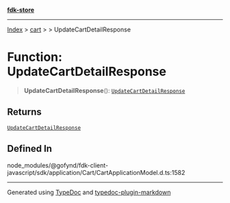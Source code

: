 [**fdk-store**](../../../README.md)
***

[Index](../../../API.md) > [cart](../../README.md) > [<internal>](../README.md) > UpdateCartDetailResponse

# Function: UpdateCartDetailResponse

> **UpdateCartDetailResponse**(): [`UpdateCartDetailResponse`](../type-aliases/type-alias.UpdateCartDetailResponse.md)

## Returns

[`UpdateCartDetailResponse`](../type-aliases/type-alias.UpdateCartDetailResponse.md)

## Defined In

node\_modules/@gofynd/fdk-client-javascript/sdk/application/Cart/CartApplicationModel.d.ts:1582

***
Generated using [TypeDoc](https://typedoc.org/) and [typedoc-plugin-markdown](https://www.npmjs.com/package/typedoc-plugin-markdown)
